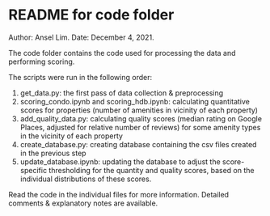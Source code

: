 # README for code folder

Author: Ansel Lim. Date: December 4, 2021.

The code folder contains the code used for processing the data and performing scoring.

The scripts were run in the following order:

1. get_data.py: the first pass of data collection & preprocessing
2. scoring_condo.ipynb and scoring_hdb.ipynb: calculating quantitative scores for properties (number of amenities in
   vicinity of each property)
3. add_quality_data.py: calculating quality scores (median rating on Google Places, adjusted for relative number of
   reviews) for some amenity types in the vicinity of each property
4. create_database.py: creating database containing the csv files created in the previous step
5. update_database.ipynb: updating the database to adjust the score-specific thresholding for the quantity and quality
   scores, based on the individual distributions of these scores.

Read the code in the individual files for more information. Detailed comments & explanatory notes are available.